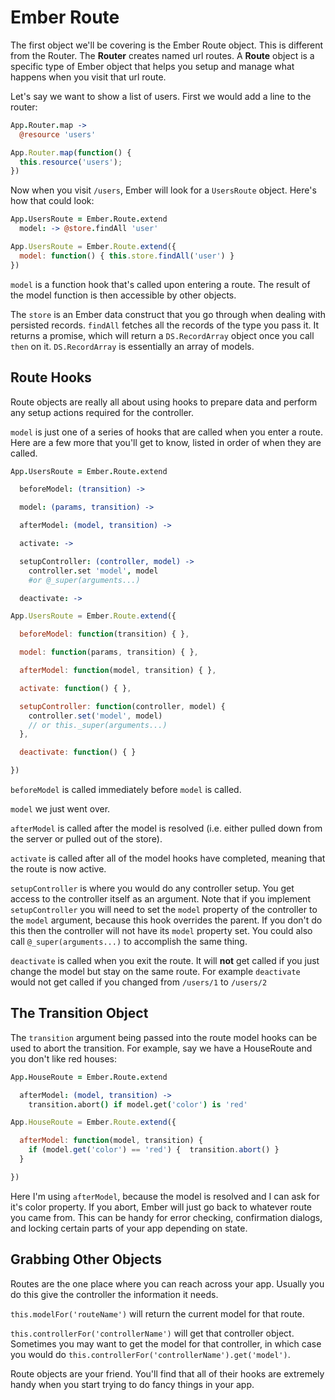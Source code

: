 # Ember Route

The first object we'll be covering is the Ember Route object. This is different from the Router. The **Router** creates named url routes. A **Route** object is a specific type of Ember object that helps you setup and manage what happens when you visit that url route.

Let's say we want to show a list of users. First we would add a line to the router:

```coffee
App.Router.map ->
  @resource 'users'
```
```javascript
App.Router.map(function() {
  this.resource('users');
})
```

Now when you visit `/users`, Ember will look for a `UsersRoute` object. Here's how that could look:

```coffee
App.UsersRoute = Ember.Route.extend
  model: -> @store.findAll 'user'
```
```javascript
App.UsersRoute = Ember.Route.extend({
  model: function() { this.store.findAll('user') }
})
```

`model` is a function hook that's called upon entering a route. The result of the model function is then accessible by other objects.

The `store` is an Ember data construct that you go through when dealing with persisted records. `findAll` fetches all the records of the type you pass it. It returns a promise, which will return a `DS.RecordArray` object once you call `then` on it. `DS.RecordArray` is essentially an array of models.

## Route Hooks

Route objects are really all about using hooks to prepare data and perform any setup actions required for the controller.

`model` is just one of a series of hooks that are called when you enter a route. Here are a few more that you'll get to know, listed in order of when they are called.

```coffee
App.UsersRoute = Ember.Route.extend

  beforeModel: (transition) ->

  model: (params, transition) ->

  afterModel: (model, transition) ->

  activate: ->

  setupController: (controller, model) ->
    controller.set 'model', model
    #or @_super(arguments...)

  deactivate: ->
```
```javascript
App.UsersRoute = Ember.Route.extend({

  beforeModel: function(transition) { },

  model: function(params, transition) { },

  afterModel: function(model, transition) { },

  activate: function() { },

  setupController: function(controller, model) {
    controller.set('model', model)
    // or this._super(arguments...)
  },

  deactivate: function() { }

})
```

`beforeModel` is called immediately before `model` is called.

`model` we just went over.

`afterModel` is called after the model is resolved (i.e. either pulled down from the server or pulled out of the store).

`activate` is called after all of the model hooks have completed, meaning that the route is now active.

`setupController` is where you would do any controller setup. You get access to the controller itself as an argument. Note that if you implement `setupController` you will need to set the `model` property of the controller to the `model` argument, because this hook overrides the parent. If you don't do this then the controller will not have its `model` property set. You could also call `@_super(arguments...)` to accomplish the same thing.

`deactivate` is called when you exit the route. It will **not** get called if you just change the model but stay on the same route. For example `deactivate` would not get called if you changed from `/users/1` to `/users/2`

## The Transition Object

The `transition` argument being passed into the route model hooks can be used to abort the transition. For example, say we have a HouseRoute and you don't like red houses:

```coffee
App.HouseRoute = Ember.Route.extend

  afterModel: (model, transition) ->
    transition.abort() if model.get('color') is 'red'
```
```javascript
App.HouseRoute = Ember.Route.extend({

  afterModel: function(model, transition) {
    if (model.get('color') == 'red') {  transition.abort() }
  }

})
```

Here I'm using `afterModel`, because the model is resolved and I can ask for it's color property. If you abort, Ember will just go back to whatever route you came from. This can be handy for error checking, confirmation dialogs, and locking certain parts of your app depending on state.

## Grabbing Other Objects

Routes are the one place where you can reach across your app. Usually you do this give the controller the information it needs.

`this.modelFor('routeName')` will return the current model for that route.

`this.controllerFor('controllerName')` will get that controller object. Sometimes you may want to get the model for that controller, in which case you would do `this.controllerFor('controllerName').get('model')`.

Route objects are your friend. You'll find that all of their hooks are extremely handy when you start trying to do fancy things in your app.
